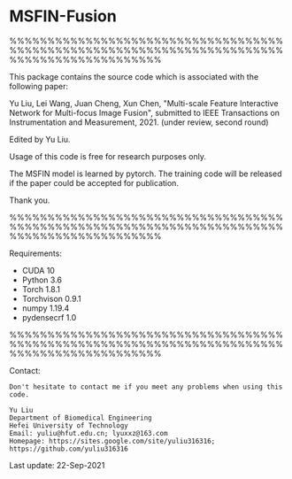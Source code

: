 # MSFIN-Fusion

%%%%%%%%%%%%%%%%%%%%%%%%%%%%%%%%%%%%%%%%%%%%%%%%%%%%%%%%%%%%%%%%%%%%%%%%%%%%%%%%%%%%%%%%%%%%

This package contains the source code which is associated with the following paper:

Yu Liu, Lei Wang, Juan Cheng, Xun Chen, "Multi-scale Feature Interactive Network for Multi-focus Image Fusion", submitted to IEEE Transactions on Instrumentation and Measurement, 2021. (under review, second round)

Edited by Yu Liu.   

Usage of this code is free for research purposes only. 

The MSFIN model is learned by pytorch. The training code will be released if the paper could be accepted for publication. 

Thank you.

%%%%%%%%%%%%%%%%%%%%%%%%%%%%%%%%%%%%%%%%%%%%%%%%%%%%%%%%%%%%%%%%%%%%%%%%%%%%%%%%%%%%%%%%%%%%

Requirements:
- CUDA  10
- Python  3.6
- Torch  1.8.1
- Torchvison  0.9.1
- numpy  1.19.4
- pydensecrf   1.0

%%%%%%%%%%%%%%%%%%%%%%%%%%%%%%%%%%%%%%%%%%%%%%%%%%%%%%%%%%%%%%%%%%%%%%%%%%%%%%%%%%%%%%%%%%%%

Contact:

    Don't hesitate to contact me if you meet any problems when using this code.

    Yu Liu
    Department of Biomedical Engineering
    Hefei University of Technology                                                            
    Email: yuliu@hfut.edu.cn; lyuxxz@163.com
    Homepage: https://sites.google.com/site/yuliu316316; https://github.com/yuliu316316


Last update: 22-Sep-2021

